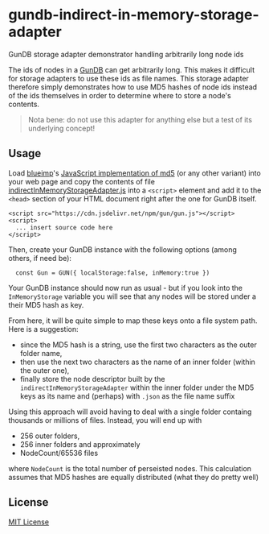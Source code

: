 # gundb-indirect-in-memory-storage-adapter #

GunDB storage adapter demonstrator handling arbitrarily long node ids

The ids of nodes in a [GunDB](https://github.com/amark/gun) can get arbitrarily long. This makes it difficult for storage adapters to use these ids as file names. This storage adapter therefore simply demonstrates how to use MD5 hashes of node ids instead of the ids themselves in order to determine where to store a node's contents.

> Nota bene: do not use this adapter for anything else but a test of its underlying concept!

## Usage ##

Load [blueimp](https://github.com/blueimp)'s [JavaScript implementation of md5](https://github.com/blueimp/JavaScript-MD5) (or any other variant) into your web page and copy the contents of file [indirectInMemoryStorageAdapter.js](./src/indirectInMemoryStorageAdapter.js) into a `<script>` element and add it to the `<head>` section of your HTML document right after the one for GunDB itself.

```
<script src="https://cdn.jsdelivr.net/npm/gun/gun.js"></script>
<script>
  ... insert source code here
</script>
```

Then, create your GunDB instance with the following options (among others, if need be):

```
  const Gun = GUN({ localStorage:false, inMemory:true })
```

Your GunDB instance should now run as usual - but if you look into the `InMemoryStorage` variable you will see that any nodes will be stored under a their MD5 hash as key.

From here, it will be quite simple to map these keys onto a file system path. Here is a suggestion:

* since the MD5 hash is a string, use the first two characters as the outer folder name,
* then use the next two characters as the name of an inner folder (within the outer one),
* finally store the node descriptor built by the `indirectInMemoryStorageAdapter` within the inner folder under the MD5 keys as its name and (perhaps) with `.json` as the file name suffix

Using this approach will avoid having to deal with a single folder containg thousands or millions of files. Instead, you will end up with

* 256 outer folders,
* 256 inner folders and approximately
* NodeCount/65536 files

where `NodeCount` is the total number of perseisted nodes. This calculation assumes that MD5 hashes are equally distributed (what they do pretty well)

## License ##

[MIT License](LICENSE.md)
